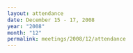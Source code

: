```yaml
---
layout: attendance
date: December 15 - 17, 2008
year: "2008"
month: "12"
permalink: meetings/2008/12/attendance
---
```

